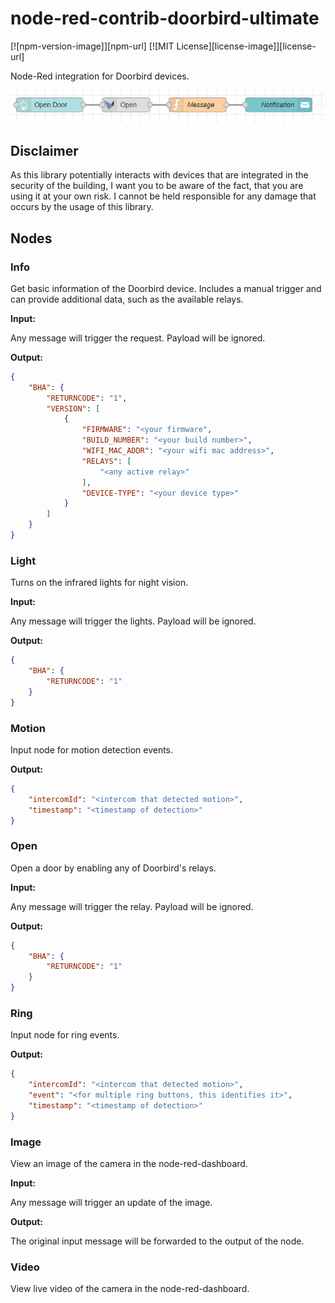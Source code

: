# node-red-contrib-doorbird-ultimate

[![npm-version-image]][npm-url]
[![MIT License][license-image]][license-url]

Node-Red integration for Doorbird devices.

![Sample Flow](img/sample.png)

## Disclaimer

As this library potentially interacts with devices that are integrated in the security of the building, I want you to be aware of the fact, that you are using it at your own risk. I cannot be held responsible for any damage that occurs by the usage of this library.

## Nodes

### Info

Get basic information of the Doorbird device. Includes a manual trigger and can provide additional data, such as the available relays.

__Input:__

Any message will trigger the request. Payload will be ignored.

__Output:__

```json
{
    "BHA": {
        "RETURNCODE": "1",
        "VERSION": [
            {
                "FIRMWARE": "<your firmware",
                "BUILD_NUMBER": "<your build number>",
                "WIFI_MAC_ADDR": "<your wifi mac address>",
                "RELAYS": [
                    "<any active relay>"
                ],
                "DEVICE-TYPE": "<your device type>"
            }
        ]
    }
}
```

### Light

Turns on the infrared lights for night vision.

__Input:__

Any message will trigger the lights. Payload will be ignored.

__Output:__

```json
{
    "BHA": {
        "RETURNCODE": "1"
    }
}
```

### Motion

Input node for motion detection events.

__Output:__

```json
{
    "intercomId": "<intercom that detected motion>",
    "timestamp": "<timestamp of detection>"
}
```

### Open

Open a door by enabling any of Doorbird's relays.

__Input:__

Any message will trigger the relay. Payload will be ignored.

__Output:__

```json
{
    "BHA": {
        "RETURNCODE": "1"
    }
}
```

### Ring

Input node for ring events.

__Output:__

```json
{
    "intercomId": "<intercom that detected motion>",
    "event": "<for multiple ring buttons, this identifies it>",
    "timestamp": "<timestamp of detection>"
}
```

### Image

View an image of the camera in the node-red-dashboard.

__Input:__

Any message will trigger an update of the image.

__Output:__

The original input message will be forwarded to the output of the node.

### Video

View live video of the camera in the node-red-dashboard.
